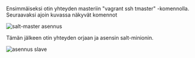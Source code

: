 Ensimmäiseksi otin yhteyden masteriin "vagrant ssh tmaster" -komennolla. Seuraavaksi ajoin kuvassa näkyvät komennot

![salt-master asennus](https://user-images.githubusercontent.com/104196551/231207759-4a7f40e1-f62b-41d0-a78b-1ecf096ad15c.png)

Tämän jälkeen otin yhteyden orjaan ja asensin salt-minionin.

![asennus slave](https://user-images.githubusercontent.com/104196551/231207759-4a7f40e1-f62b-41d0-a78b-1ecf096ad15c.png)

